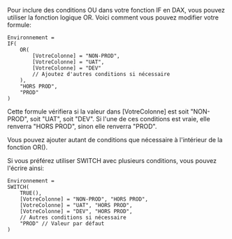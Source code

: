 Pour inclure des conditions OU dans votre fonction IF en DAX, vous pouvez utiliser la fonction logique OR. Voici comment vous pouvez modifier votre formule:

```
Environnement = 
IF(
    OR(
        [VotreColonne] = "NON-PROD",
        [VotreColonne] = "UAT",
        [VotreColonne] = "DEV"
        // Ajoutez d'autres conditions si nécessaire
    ),
    "HORS PROD",
    "PROD"
)
```

Cette formule vérifiera si la valeur dans [VotreColonne] est soit "NON-PROD", soit "UAT", soit "DEV". Si l'une de ces conditions est vraie, elle renverra "HORS PROD", sinon elle renverra "PROD".

Vous pouvez ajouter autant de conditions que nécessaire à l'intérieur de la fonction OR().

Si vous préférez utiliser SWITCH avec plusieurs conditions, vous pouvez l'écrire ainsi:

```
Environnement = 
SWITCH(
    TRUE(),
    [VotreColonne] = "NON-PROD", "HORS PROD",
    [VotreColonne] = "UAT", "HORS PROD",
    [VotreColonne] = "DEV", "HORS PROD",
    // Autres conditions si nécessaire
    "PROD" // Valeur par défaut
)
```
